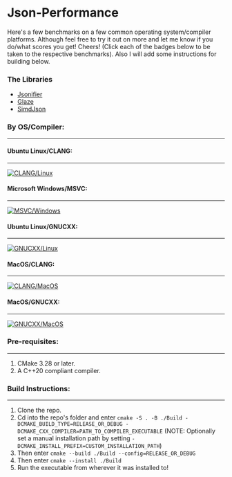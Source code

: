# Json-Performance
Here's a few benchmarks on a few common operating system/compiler platforms. Although feel free to try it out on more and let me know if you do/what scores you get! Cheers! (Click each of the badges below to be taken to the respective benchmarks). Also I will add some instructions for building below.
### The Libraries
- [Jsonifier](https://github.com/realtimechris/jsonifier)
- [Glaze](https://github.com/stephenberry/glaze)
- [SimdJson](https://github.com/simdjson/simdjson)
### By OS/Compiler:
----
#### Ubuntu Linux/CLANG:
----
[![CLANG/Linux](https://img.shields.io/github/actions/workflow/status/RealTimeChris/Json-Performance/Benchmark.yml?style=plastic&logo=linux&logoColor=green&label=CLANG&labelColor=pewter&color=blue&branch=benchmarking)](https://github.com/RealTimeChris/Json-Performance/blob/benchmarking/Ubuntu-CLANG.md)
#### Microsoft Windows/MSVC:
----
[![MSVC/Windows](https://img.shields.io/github/actions/workflow/status/RealTimeChris/Json-Performance/Benchmark.yml?style=plastic&logo=Microsoft&logoColor=green&label=MSVC&labelColor=pewter&color=blue&branch=benchmarking)](https://github.com/RealTimeChris/Json-Performance/blob/benchmarking/Windows-MSVC.md)
#### Ubuntu Linux/GNUCXX:
----
[![GNUCXX/Linux](https://img.shields.io/github/actions/workflow/status/RealTimeChris/Json-Performance/Benchmark.yml?style=plastic&logo=linux&logoColor=green&label=GNUCXX&labelColor=pewter&color=blue&branch=benchmarking)](https://github.com/RealTimeChris/Json-Performance/blob/benchmarking/Ubuntu-GNUCXX.md)
#### MacOS/CLANG:
----
[![CLANG/MacOS](https://img.shields.io/github/actions/workflow/status/RealTimeChris/Json-Performance/Benchmark.yml?style=plastic&logo=apple&logoColor=green&label=CLANG&labelColor=pewter&color=blue&branch=benchmarking)](https://github.com/RealTimeChris/Json-Performance/blob/benchmarking/MacOS-CLANG.md)
#### MacOS/GNUCXX:
----
[![GNUCXX/MacOS](https://img.shields.io/github/actions/workflow/status/RealTimeChris/Json-Performance/Benchmark.yml?style=plastic&logo=apple&logoColor=green&label=GNUCXX&labelColor=pewter&color=blue&branch=benchmarking)](https://github.com/RealTimeChris/Json-Performance/blob/benchmarking/MacOS-GNUCXX.md)

### Pre-requisites:
---
1. CMake 3.28 or later.
2. A C++20 compliant compiler.
### Build Instructions:
---
1. Clone the repo.
2. Cd into the repo's folder and enter `cmake -S . -B ./Build -DCMAKE_BUILD_TYPE=RELEASE_OR_DEBUG -DCMAKE_CXX_COMPILER=PATH_TO_COMPILER_EXECUTABLE` (NOTE: Optionally set a manual installation path by setting `-DCMAKE_INSTALL_PREFIX=CUSTOM_INSTALLATION_PATH`)
4. Then enter `cmake --build ./Build --config=RELEASE_OR_DEBUG`
5. Then enter `cmake --install ./Build`
6. Run the executable from wherever it was installed to!
